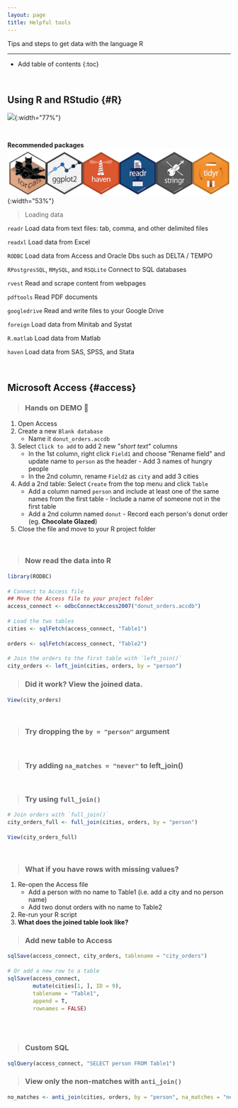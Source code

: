 ```yaml
---
layout: page
title: Helpful tools
---
```


Tips and steps to get data with the language R

---


* Add table of contents
{:toc}

<br>

## Using R and RStudio {#R}

![](https://images.g2crowd.com/uploads/attachment/file/68288/expirable-direct-uploads_2Fe8193163-4936-4785-bbb5-b760e9eb10b8_2FRStudio_IDE_1.1_Starbucks.png){:width="77%"}

<br>

__Recommended packages__
![](https://github.com/MPCA-air/air-methods/raw/master/images/tidy_packages.PNG){:width="53%"}


> Loading data

`readr`     Load data from text files: tab, comma, and other delimited files

`readxl`    Load data from Excel

`RODBC`     Load data from Access and Oracle Dbs such as DELTA / TEMPO

`RPostgresSQL`, `RMySQL`, and `RSQLite`  Connect to SQL databases

`rvest`     Read and scrape content from webpages

`pdftools`  Read PDF documents

`googledrive` Read and write files to your Google Drive

`foreign`   Load data from Minitab and Systat

`R.matlab`  Load data from Matlab

`haven`     Load data from SAS, SPSS, and Stata

<br>


## Microsoft Access {#access}


> ### Hands on DEMO 🔧

1. Open Access 
1. Create a new `Blank database`
    - Name it `donut_orders.accdb`
3. Select `Click to add` to add 2 new "_short text_" columns 
    - In the 1st column, right click `Field1` and choose "Rename field" and update name to `person` as the header 
          - Add 3 names of hungry people
    - In the 2nd column, rename `Field2` as `city` and add 3 cities
4. Add a 2nd table: Select `Create` from the top menu and click `Table`
    - Add a column named `person` and include at least one of the same names from the first table
          - Include a name of someone not in the first table
    - Add a 2nd column named `donut`
          - Record each person's donut order (eg. **Chocolate Glazed**)
5. Close the file and move to your R project folder

<br>

> ### Now read the data into R

```r
library(RODBC)

# Connect to Access file
## Move the Access file to your project folder
access_connect <- odbcConnectAccess2007("donut_orders.accdb")

# Load the two tables
cities <- sqlFetch(access_connect, "Table1")

orders <- sqlFetch(access_connect, "Table2")

# Join the orders to the first table with `left_join()`
city_orders <- left_join(cities, orders, by = "person")

```

> ### Did it work? View the joined data.

```r
View(city_orders)
```

<br>

> ### Try dropping the `by = "person"` argument


<br>

> ### Try adding `na_matches = "never"` to left_join()


<br>

> ### Try using `full_join()`

```r
# Join orders with `full_join()`
city_orders_full <- full_join(cities, orders, by = "person")

View(city_orders_full)
```

<br>

> ### What if you have rows with missing values?

1. Re-open the Access file
    - Add a person with no name to Table1 (i.e. add a city and no person name) 
    - Add two donut orders with no name to Table2
2. Re-run your R script
3. **What does the joined table look like?**


> ### Add new table to Access

```r
sqlSave(access_connect, city_orders, tablename = "city_orders")

# Or add a new row to a table
sqlSave(access_connect, 
        mutate(cities[1, ], ID = 9), 
        tablename = "Table1", 
        append = T, 
        rownames = FALSE)
        
```

<br>


> ### Custom SQL

```r
sqlQuery(access_connect, "SELECT person FROM Table1")
```

> ### View only the non-matches with `anti_join()`

```r
no_matches <- anti_join(cities, orders, by = "person", na_matches = "never")
```

